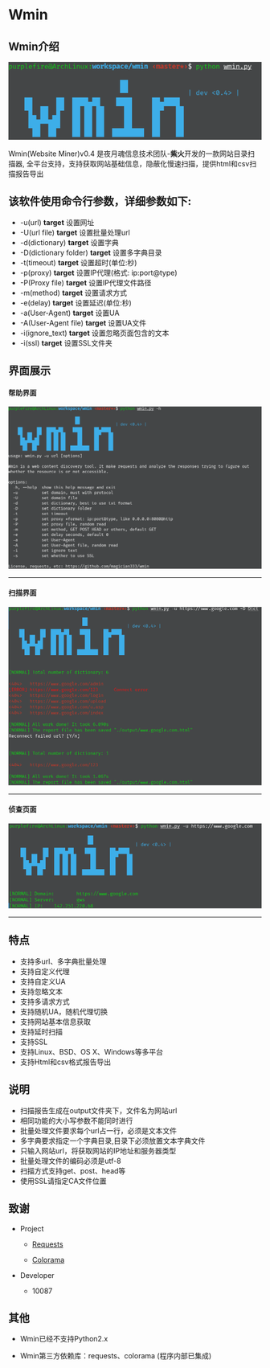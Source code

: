 # **Wmin**

Wmin介绍
-------
![logo](wmin.png)

Wmin(Website Miner)v0.4 是夜月魂信息技术团队-**紫火**开发的一款网站目录扫描器, 全平台支持，支持获取网站基础信息，隐蔽化慢速扫描，提供html和csv扫描报告导出


该软件使用命令行参数，详细参数如下:
------
* -u(url) **target**    设置网址
* -U(url file) **target**    设置批量处理url
* -d(dictionary) **target**    设置字典
* -D(dictionary folder) **target**    设置多字典目录
* -t(timeout) **target**    设置超时(单位:秒)
* -p(proxy) **target**    设置IP代理(格式: ip:port@type)
* -P(Proxy file) **target**    设置IP代理文件路径
* -m(method) **target**    设置请求方式
* -e(delay) **target**    设置延迟(单位:秒)
* -a(User-Agent) **target**    设置UA
* -A(User-Agent file) **target**    设置UA文件
* -i(ignore_text)    **target**    设置忽略页面包含的文本
* -i(ssl)    **target**    设置SSL文件夹

界面展示
------
#### 帮助界面
![help](wmin_help.png)
***
#### 扫描界面
![scan](wmin_scan.png)
***
#### 侦查页面
![get_info](wmin_getinfo.png)
***


特点
------
* 支持多url、多字典批量处理
* 支持自定义代理
* 支持自定义UA
* 支持忽略文本
* 支持多请求方式
* 支持随机UA，随机代理切换
* 支持网站基本信息获取
* 支持延时扫描
* 支持SSL
* 支持Linux、BSD、OS X、Windows等多平台
* 支持Html和csv格式报告导出

说明
------
* 扫描报告生成在output文件夹下，文件名为网站url
* 相同功能的大小写参数不能同时进行
* 批量处理文件要求每个url占一行，必须是文本文件
* 多字典要求指定一个字典目录,目录下必须放置文本字典文件
* 只输入网站url，将获取网站的IP地址和服务器类型
* 批量处理文件的编码必须是utf-8
* 扫描方式支持get、post、head等
* 使用SSL请指定CA文件位置



致谢
-----
* Project

    - [Requests](https://requests.readthedocs.io/en/master/)

    - [Colorama](https://github.com/tartley/colorama)
* Developer
    - 10087

其他
-----
* Wmin已经不支持Python2.x

* Wmin第三方依赖库：requests、colorama (程序内部已集成)
